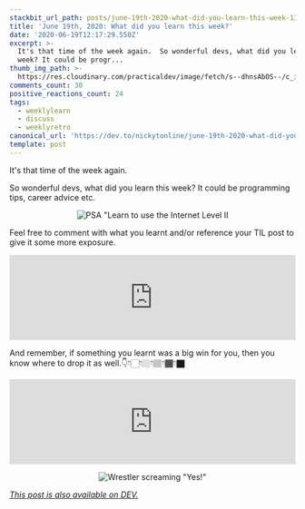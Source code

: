 ```yaml
---
stackbit_url_path: posts/june-19th-2020-what-did-you-learn-this-week-13bj
title: 'June 19th, 2020: What did you learn this week?'
date: '2020-06-19T12:17:29.550Z'
excerpt: >-
  It's that time of the week again.  So wonderful devs, what did you learn this
  week? It could be progr...
thumb_img_path: >-
  https://res.cloudinary.com/practicaldev/image/fetch/s--dhnsAbOS--/c_imagga_scale,f_auto,fl_progressive,h_420,q_auto,w_1000/https://dev-to-uploads.s3.amazonaws.com/i/zfsydkk8w4gkduwm4w2e.png
comments_count: 30
positive_reactions_count: 24
tags:
  - weeklylearn
  - discuss
  - weeklyretro
canonical_url: 'https://dev.to/nickytonline/june-19th-2020-what-did-you-learn-this-week-13bj'
template: post
---
```

It's that time of the week again.

So wonderful devs, what did you learn this week? It could be programming tips, career advice etc.

<center>

![PSA "Learn to use the Internet Level II](https://media.giphy.com/media/SPZFhfUJjsJO0/giphy.gif)

</center>

Feel free to comment with what you learnt and/or reference your TIL post to give it some more exposure.


<iframe class="liquidTag" src="https://dev.to/embed/tag?args=todayilearned" style="border: 0; width: 100%;"></iframe>


And remember, if something you learnt was a big win for you, then you know where to drop it as well.👇👇🏻👇🏼👇🏽👇🏾👇🏿


<iframe class="liquidTag" src="https://dev.to/embed/link?args=https%3A%2F%2Fdev.to%2Fdevteam%2Fwhat-was-your-win-this-week-k04" style="border: 0; width: 100%;"></iframe>


<center>

![Wrestler screaming "Yes!"](https://media.giphy.com/media/2RGhmKXcl0ViM/giphy.gif)

</center>

*[This post is also available on DEV.](https://dev.to/nickytonline/june-19th-2020-what-did-you-learn-this-week-13bj)*


<script>
const parent = document.getElementsByTagName('head')[0];
const script = document.createElement('script');
script.type = 'text/javascript';
script.src = 'https://cdnjs.cloudflare.com/ajax/libs/iframe-resizer/4.1.1/iframeResizer.min.js';
script.charset = 'utf-8';
script.onload = function() {
    window.iFrameResize({}, '.liquidTag');
};
parent.appendChild(script);
</script>    
